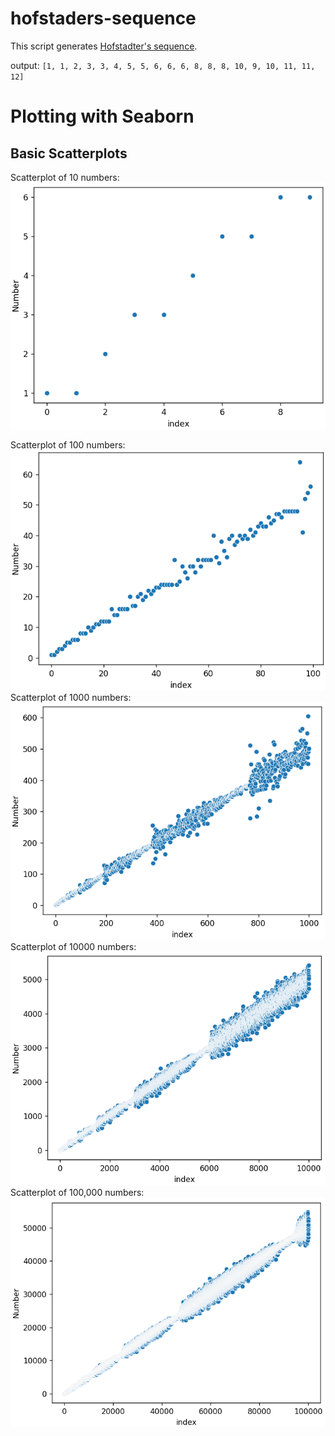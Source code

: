 # hofstaders-sequence
This script generates [Hofstadter's sequence](https://www.youtube.com/watch?v=j0o-pMIR8uk). 

output: `[1, 1, 2, 3, 3, 4, 5, 5, 6, 6, 6, 8, 8, 8, 10, 9, 10, 11, 11, 12]`

# Plotting with Seaborn
## Basic Scatterplots
Scatterplot of 10 numbers:
![10 numbers](images/10.png)

Scatterplot of 100 numbers:
![100 numbers](images/100.png)
Scatterplot of 1000 numbers:
![1000 numbers](images/1000.png)
Scatterplot of 10000 numbers:
![10000 numbers](images/10000.png)
Scatterplot of 100,000 numbers:
![100,000 numbers](images/100000.png)
